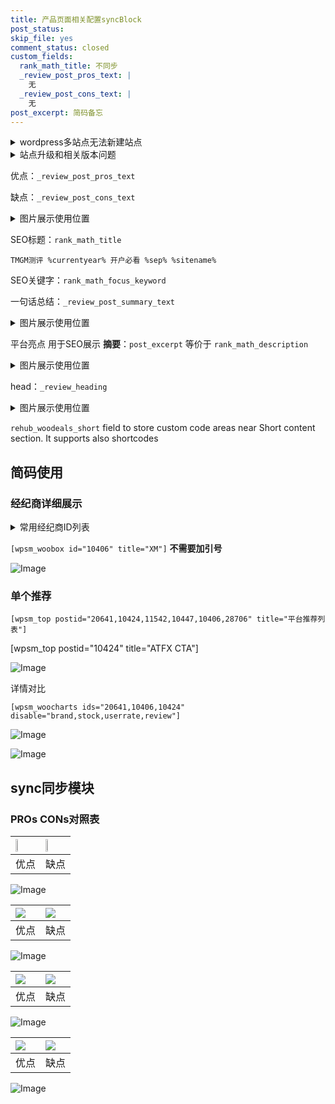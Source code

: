 ```yaml
---
title: 产品页面相关配置syncBlock
post_status: 
skip_file: yes
comment_status: closed
custom_fields:
  rank_math_title: 不同步
  _review_post_pros_text: |
    无
  _review_post_cons_text: |
    无
post_excerpt: 简码备忘
---
```

<details><summary>wordpress多站点无法新建站点</summary>

<li>和报错需要清理cookies一样的原因</li>
<li>wp-config.php里面<code>define( 'SUBDOMAIN_INSTALL', false );//子域名安装</code></li>
<li>新建子站点是用<code>define( 'SUBDOMAIN_INSTALL', true);//子域名安装</code> 完成以后，改成<code>false</code></li>
</details>

<details><summary>站点升级和相关版本问题</summary>

<p>wordpress：5.9.9
woocommerce：7.5.1
出现问题的地方：主题选项里面>><strong>Product layout >>compact style</strong></p>
<p>如何出现没有用过的字段 导致无法保存。先导出配置 然后进行修改，后面再次恢复即可。</p>
<p>出现部分字段无法显示时，需要返回默认布局后，对产品进行保存就好了。</p>
<p></p>
</details>

优点：`_review_post_pros_text`

缺点：`_review_post_cons_text`

<details><summary>图片展示使用位置</summary>

<img src="https://prod-files-secure.s3.us-west-2.amazonaws.com/39ed1227-6d7d-4570-be36-9ccd4a2c4241/f51d3d83-55d4-4bdf-9604-f37ec77ab556/Untitled.png?X-Amz-Algorithm=AWS4-HMAC-SHA256&X-Amz-Content-Sha256=UNSIGNED-PAYLOAD&X-Amz-Credential=ASIAZI2LB4664HAQ3VAC%2F20250620%2Fus-west-2%2Fs3%2Faws4_request&X-Amz-Date=20250620T105521Z&X-Amz-Expires=3600&X-Amz-Security-Token=IQoJb3JpZ2luX2VjENL%2F%2F%2F%2F%2F%2F%2F%2F%2F%2FwEaCXVzLXdlc3QtMiJIMEYCIQC52fsNqXl4WKmJ24vGMswh%2FBmKwfuHs0sjnPQmLJ5nagIhAJ49jkSatUK8o8dAzUZxeFlppUNQxE1YeadjHlg5s1UaKogECLv%2F%2F%2F%2F%2F%2F%2F%2F%2F%2FwEQABoMNjM3NDIzMTgzODA1IgzEpwWIJVC8fenu1ycq3ANaOrtERR4pkYvGlMR6xvjAWb0Hvb1s93bO3mlS5IvT8nCNxqJesrNQUhBMWeJeP%2Bs8PqjkqtukXQbz%2BCtRML0LJguec2BPLIJP%2FSV1UKLEhgEXgsqe9yVFp080bq9U5dDwE%2FvTGk3spybm7qUABGhS9GSQtgKk5d2GgbPhgn0XBrGjxM3G2FGUgtgBQjDX2%2B8hiTi5zOTNk7SMCxEFmvyrPzMN1JlwPu3ZUo2mbMUsssgjmwG5vi3sudgsDrTqAkDOVn3hPeXexj3zgDsvYRJ3emcmLwt4OLE0g50Z9wIpNizgPC5M4nD8EnZBaodhncLb6gv7xNcPC%2B9MNymIKp0l%2FOfztzYC%2FxVFwY3idju%2Fjs56IyC98LmPSV2gXW6c2r4OOogQqxGMEK2M3qu4YUJOvA%2Fj1A6DAdRs6G7NxKnvO9Wj1f%2F5kUl64Ak2Pxib97ZphKZ4qo9JgBBkUi4nJeoubJW7xVoXVtacgSlcWTPkFdN2Tsw%2B8WeNxKaMD6M8vn6xE%2BEE1WZBvUWWNKQYtnYgzt7WlFAIFfwDTgL5TulmV1LHQRJRtcYIJNQyx3mImict9VkRA1LJ98C3fscWZ4XujscfNLYy3mvUwcmtYXvJlKI1KXKzEtLJsEgySjCx0tTCBjqkASkaLHqV0NSgYYobm96%2BBs1hjFwp96NF7Ytqg5%2FUaAyqk7AO2XGEEYTkBaowy4UMIKC6gIOeAodXgZdQMkK%2BF2jWGfr20PRlP6wAL42%2BmCcuJBfMELCsh4Yfvw%2FF%2F1PN2noXrh1RErm1AUVOmByQqxiuugyqWP5Q8KGyD1gv85YSKvD2n2RipMUfc3r1HClK0sNgIM6zZFiDsjI196xcQiRQYb6q&X-Amz-Signature=502b5641d5cbb23ac448534d76fcaeaa68d01d1c03dbaaf72be14617a8ffde93&X-Amz-SignedHeaders=host&x-amz-checksum-mode=ENABLED&x-id=GetObject" alt="Image">
</details>

SEO标题：`rank_math_title`

`TMGM测评 %currentyear% 开户必看 %sep% %sitename%`

SEO关键字：`rank_math_focus_keyword`

一句话总结：`_review_post_summary_text`

<details><summary>图片展示使用位置</summary>

<img src="https://prod-files-secure.s3.us-west-2.amazonaws.com/39ed1227-6d7d-4570-be36-9ccd4a2c4241/4b96a922-296c-4f4e-8630-d1c870cbce01/Untitled.png?X-Amz-Algorithm=AWS4-HMAC-SHA256&X-Amz-Content-Sha256=UNSIGNED-PAYLOAD&X-Amz-Credential=ASIAZI2LB4664MGTTV5D%2F20250620%2Fus-west-2%2Fs3%2Faws4_request&X-Amz-Date=20250620T105521Z&X-Amz-Expires=3600&X-Amz-Security-Token=IQoJb3JpZ2luX2VjENL%2F%2F%2F%2F%2F%2F%2F%2F%2F%2FwEaCXVzLXdlc3QtMiJHMEUCIQD05YMrhSjvLB%2BXHs%2FawpBVnXlaxNzUzI9WMl9YX2YH3wIgfzzkSENyfsGczsJFGvt29G6zw3gTsAwjQJVcekoJvfcqiAQIu%2F%2F%2F%2F%2F%2F%2F%2F%2F%2F%2FARAAGgw2Mzc0MjMxODM4MDUiDP4eFfB7YJ2hQ44zWircA%2FM8c4coKsrz4vpIh4a5gQ7KgD5TLRXtMYUI4oOGkJDIx6pzCDWiz%2BWO%2B%2FKhQ19oC0czOwvBHg5Y0GPhgT8X29%2F9OcDSqQLQ8N%2Bfd0is87uz1Ax%2FPukaHabb6JFcLP4eNPEo7g6KeRVfhkyioCZm%2BWz2KOYLi9I2QM33jCo77MFn9QWUWQibugteinFmKaez5I%2B%2FhSOMYf2grCe5c2dhXqpb0i7ac8zqf9jVQv6MkJIlq5egleEV6wu7Znu%2Fh1mt0OjTmiiCVkpxJGdCoRgB%2BO0K4YGSPIcNIfyssXYIHGZxjo6I6Cv6GqfFV7ILEAx0FWhVv9dudd9sCKIFCG5tdNvoKyGlm5JjCVJGj7nrvTjPzrd6NSFUX0whSbPFQnVKj8QDdaHPDmw0ft2Ed%2Bec4X6KxpQ8agymDaSeaQdvt3XMYb03eTjN5kWsS%2BTf1GXhW%2FqgAbw%2FgURJwrvwWHIhDfNhfq4QxTx5KfhRBU24lRNbZR70RKzn6yc01aIkr3oO2UUZJ%2FiohHeWobCIj8a4tksE58AQlTjT2ueVrF36YLpYMhFhZCh4amEfhMq7z1j70eDT71%2BlwSD%2FVEzI%2BxaE%2BKQ5UTV8Xzd%2BKHzMcTiMKfK3UsobYwrD4rH6NfSkMJrj1MIGOqUBoJqixhfjdSrnLaYpVzkccsqx2w6YGSxcAx3wNSqnw%2FeauXDI8I0vgtr0r2cwHtK%2FObHOcdY9tQEewYTB85pJaYPRO8iPJc%2Bxwc%2BYkBrVYBwj4WtzQ6%2FTsRrPNaamefkp34OV2JhSFErzS4HPhQ7Sc1tsBZTUCkHBIeyZ%2Frt14TcL2ySy%2FGVrXfpTzEcLfSh7RdBoqyOfkxS3w6Eea6jfV2bI%2FMBM&X-Amz-Signature=ba5d90530e2eae0361ef032131e172a864012983bdf9214f7fa302112238021d&X-Amz-SignedHeaders=host&x-amz-checksum-mode=ENABLED&x-id=GetObject" alt="Image">
</details>

平台亮点 用于SEO展示 **摘要**：`post_excerpt`  等价于 `rank_math_description`

<details><summary>图片展示使用位置</summary>

<img src="https://prod-files-secure.s3.us-west-2.amazonaws.com/39ed1227-6d7d-4570-be36-9ccd4a2c4241/1ee11f63-b60a-4dfe-a7a7-d58ff23b5d88/Untitled.png?X-Amz-Algorithm=AWS4-HMAC-SHA256&X-Amz-Content-Sha256=UNSIGNED-PAYLOAD&X-Amz-Credential=ASIAZI2LB466RZNZORIJ%2F20250620%2Fus-west-2%2Fs3%2Faws4_request&X-Amz-Date=20250620T105523Z&X-Amz-Expires=3600&X-Amz-Security-Token=IQoJb3JpZ2luX2VjENL%2F%2F%2F%2F%2F%2F%2F%2F%2F%2FwEaCXVzLXdlc3QtMiJIMEYCIQCUTritcPeay22cc7im376ankv8rbJm5EplrdSuHRldSgIhANxxzqwn8p%2BZhcdwxTQMZ0GQ129NCJAhUl76ZQE4sqxUKogECLv%2F%2F%2F%2F%2F%2F%2F%2F%2F%2FwEQABoMNjM3NDIzMTgzODA1IgyMb%2FEn4b%2F%2FcvfC90Qq3ANQOyfb92JXwWOtOY3eTJrubufYOmZ7foQb5br90X5YT9rgBTcho9TIh%2BhE%2FkPAmdtcgZdArfQA9IHTSwaQBQQbsU9PATZXIPynnzcD%2B0Y9Jkw8ucQlvahu1A%2BJ%2Fx2m%2FqLbZR8obMasoVI8kEu2%2FWOQGy1xp0S01pfpdQb6AJGhxt1js6LcKePHl1dK6OaFvc2YQ1r2cjLZ9yT4tgPWksOIdgqCzNU%2FNrRP7Mazh5XN4I0KpuV3GuZ8h83Inq7iJVoDMxrpCUxSjFA9F4kApnAWh6yPTk1u9NypqpuDOftbnWJkPvxFGM2OxSk6z%2F1IICnR3m3ex7P77o6fYUJU3WxFwyRGlYhDXwctREXffrODqPMm1PCW1FTuAwCkZ%2FqEx2GRXyjeqlI%2B9WqEBoIZDjrmzEJEarn5KIbStW3s3sJnIbSyKY01x4xU6tCXUyuVCcxT4WcxUJDjA%2BQ%2FIPB%2Fyzjadxpq%2F0SkZOoRRqAMOZ2pwVcdj9M02qnlQ2SIumrl7ZyrSRjAaDZjArZzn0ZzaLhXnNbru7xn1npZZ2FVW4v%2BgVFEsekQqEPcJQ1rjKjnG24HXIVLxz1mD9pNDbyooVflmA%2FD36mUu9QrqUov18laRFdeBSTMCvHYa4RIJDCo4NTCBjqkAVsoKucK9mtKtjS7iKe1FVQthHZN7ic3xMVrnBZQNpckisDyaGP51UUHQ1bm4Blla7pYHx%2Ft4iNUCm8QBLcYh7gnJZsEP69f9b76h7EFhhfrV5N9F1Az2bbE%2FnhcBDt2VFpns8tyyGlb6aLD98DmuWjPgqTEUc3oZMG37aOW7wIGnpQ2J89uAA5QEg8YefqxkwGHkpbHtynKZ05oOe3LBO9CDitp&X-Amz-Signature=e9ac19f1fdf5c15223ea569c64ffa980a5fbbe291ba24c6dbaa4a3bfaf76ba08&X-Amz-SignedHeaders=host&x-amz-checksum-mode=ENABLED&x-id=GetObject" alt="Image">
<img src="https://prod-files-secure.s3.us-west-2.amazonaws.com/39ed1227-6d7d-4570-be36-9ccd4a2c4241/ad4118b5-78d8-4fbe-801e-3b29b5d99c01/Untitled.png?X-Amz-Algorithm=AWS4-HMAC-SHA256&X-Amz-Content-Sha256=UNSIGNED-PAYLOAD&X-Amz-Credential=ASIAZI2LB466RZNZORIJ%2F20250620%2Fus-west-2%2Fs3%2Faws4_request&X-Amz-Date=20250620T105523Z&X-Amz-Expires=3600&X-Amz-Security-Token=IQoJb3JpZ2luX2VjENL%2F%2F%2F%2F%2F%2F%2F%2F%2F%2FwEaCXVzLXdlc3QtMiJIMEYCIQCUTritcPeay22cc7im376ankv8rbJm5EplrdSuHRldSgIhANxxzqwn8p%2BZhcdwxTQMZ0GQ129NCJAhUl76ZQE4sqxUKogECLv%2F%2F%2F%2F%2F%2F%2F%2F%2F%2FwEQABoMNjM3NDIzMTgzODA1IgyMb%2FEn4b%2F%2FcvfC90Qq3ANQOyfb92JXwWOtOY3eTJrubufYOmZ7foQb5br90X5YT9rgBTcho9TIh%2BhE%2FkPAmdtcgZdArfQA9IHTSwaQBQQbsU9PATZXIPynnzcD%2B0Y9Jkw8ucQlvahu1A%2BJ%2Fx2m%2FqLbZR8obMasoVI8kEu2%2FWOQGy1xp0S01pfpdQb6AJGhxt1js6LcKePHl1dK6OaFvc2YQ1r2cjLZ9yT4tgPWksOIdgqCzNU%2FNrRP7Mazh5XN4I0KpuV3GuZ8h83Inq7iJVoDMxrpCUxSjFA9F4kApnAWh6yPTk1u9NypqpuDOftbnWJkPvxFGM2OxSk6z%2F1IICnR3m3ex7P77o6fYUJU3WxFwyRGlYhDXwctREXffrODqPMm1PCW1FTuAwCkZ%2FqEx2GRXyjeqlI%2B9WqEBoIZDjrmzEJEarn5KIbStW3s3sJnIbSyKY01x4xU6tCXUyuVCcxT4WcxUJDjA%2BQ%2FIPB%2Fyzjadxpq%2F0SkZOoRRqAMOZ2pwVcdj9M02qnlQ2SIumrl7ZyrSRjAaDZjArZzn0ZzaLhXnNbru7xn1npZZ2FVW4v%2BgVFEsekQqEPcJQ1rjKjnG24HXIVLxz1mD9pNDbyooVflmA%2FD36mUu9QrqUov18laRFdeBSTMCvHYa4RIJDCo4NTCBjqkAVsoKucK9mtKtjS7iKe1FVQthHZN7ic3xMVrnBZQNpckisDyaGP51UUHQ1bm4Blla7pYHx%2Ft4iNUCm8QBLcYh7gnJZsEP69f9b76h7EFhhfrV5N9F1Az2bbE%2FnhcBDt2VFpns8tyyGlb6aLD98DmuWjPgqTEUc3oZMG37aOW7wIGnpQ2J89uAA5QEg8YefqxkwGHkpbHtynKZ05oOe3LBO9CDitp&X-Amz-Signature=6ac2d2ce0fcc6fedaa64bdab235369f4d59d739815cc3f313fc476cb8b1fac49&X-Amz-SignedHeaders=host&x-amz-checksum-mode=ENABLED&x-id=GetObject" alt="Image">
<img src="https://prod-files-secure.s3.us-west-2.amazonaws.com/39ed1227-6d7d-4570-be36-9ccd4a2c4241/a38cf7c9-a79c-4b64-9e94-13589fe0758b/Untitled.png?X-Amz-Algorithm=AWS4-HMAC-SHA256&X-Amz-Content-Sha256=UNSIGNED-PAYLOAD&X-Amz-Credential=ASIAZI2LB466RZNZORIJ%2F20250620%2Fus-west-2%2Fs3%2Faws4_request&X-Amz-Date=20250620T105523Z&X-Amz-Expires=3600&X-Amz-Security-Token=IQoJb3JpZ2luX2VjENL%2F%2F%2F%2F%2F%2F%2F%2F%2F%2FwEaCXVzLXdlc3QtMiJIMEYCIQCUTritcPeay22cc7im376ankv8rbJm5EplrdSuHRldSgIhANxxzqwn8p%2BZhcdwxTQMZ0GQ129NCJAhUl76ZQE4sqxUKogECLv%2F%2F%2F%2F%2F%2F%2F%2F%2F%2FwEQABoMNjM3NDIzMTgzODA1IgyMb%2FEn4b%2F%2FcvfC90Qq3ANQOyfb92JXwWOtOY3eTJrubufYOmZ7foQb5br90X5YT9rgBTcho9TIh%2BhE%2FkPAmdtcgZdArfQA9IHTSwaQBQQbsU9PATZXIPynnzcD%2B0Y9Jkw8ucQlvahu1A%2BJ%2Fx2m%2FqLbZR8obMasoVI8kEu2%2FWOQGy1xp0S01pfpdQb6AJGhxt1js6LcKePHl1dK6OaFvc2YQ1r2cjLZ9yT4tgPWksOIdgqCzNU%2FNrRP7Mazh5XN4I0KpuV3GuZ8h83Inq7iJVoDMxrpCUxSjFA9F4kApnAWh6yPTk1u9NypqpuDOftbnWJkPvxFGM2OxSk6z%2F1IICnR3m3ex7P77o6fYUJU3WxFwyRGlYhDXwctREXffrODqPMm1PCW1FTuAwCkZ%2FqEx2GRXyjeqlI%2B9WqEBoIZDjrmzEJEarn5KIbStW3s3sJnIbSyKY01x4xU6tCXUyuVCcxT4WcxUJDjA%2BQ%2FIPB%2Fyzjadxpq%2F0SkZOoRRqAMOZ2pwVcdj9M02qnlQ2SIumrl7ZyrSRjAaDZjArZzn0ZzaLhXnNbru7xn1npZZ2FVW4v%2BgVFEsekQqEPcJQ1rjKjnG24HXIVLxz1mD9pNDbyooVflmA%2FD36mUu9QrqUov18laRFdeBSTMCvHYa4RIJDCo4NTCBjqkAVsoKucK9mtKtjS7iKe1FVQthHZN7ic3xMVrnBZQNpckisDyaGP51UUHQ1bm4Blla7pYHx%2Ft4iNUCm8QBLcYh7gnJZsEP69f9b76h7EFhhfrV5N9F1Az2bbE%2FnhcBDt2VFpns8tyyGlb6aLD98DmuWjPgqTEUc3oZMG37aOW7wIGnpQ2J89uAA5QEg8YefqxkwGHkpbHtynKZ05oOe3LBO9CDitp&X-Amz-Signature=d79d5384a8768be7653cfa32c5b2dae2b56d332853003e09f650505d3c8a2817&X-Amz-SignedHeaders=host&x-amz-checksum-mode=ENABLED&x-id=GetObject" alt="Image">
<img src="https://prod-files-secure.s3.us-west-2.amazonaws.com/39ed1227-6d7d-4570-be36-9ccd4a2c4241/7da6fc1e-d2ac-42ae-8c75-cb5749aa18f6/Untitled.png?X-Amz-Algorithm=AWS4-HMAC-SHA256&X-Amz-Content-Sha256=UNSIGNED-PAYLOAD&X-Amz-Credential=ASIAZI2LB466RZNZORIJ%2F20250620%2Fus-west-2%2Fs3%2Faws4_request&X-Amz-Date=20250620T105523Z&X-Amz-Expires=3600&X-Amz-Security-Token=IQoJb3JpZ2luX2VjENL%2F%2F%2F%2F%2F%2F%2F%2F%2F%2FwEaCXVzLXdlc3QtMiJIMEYCIQCUTritcPeay22cc7im376ankv8rbJm5EplrdSuHRldSgIhANxxzqwn8p%2BZhcdwxTQMZ0GQ129NCJAhUl76ZQE4sqxUKogECLv%2F%2F%2F%2F%2F%2F%2F%2F%2F%2FwEQABoMNjM3NDIzMTgzODA1IgyMb%2FEn4b%2F%2FcvfC90Qq3ANQOyfb92JXwWOtOY3eTJrubufYOmZ7foQb5br90X5YT9rgBTcho9TIh%2BhE%2FkPAmdtcgZdArfQA9IHTSwaQBQQbsU9PATZXIPynnzcD%2B0Y9Jkw8ucQlvahu1A%2BJ%2Fx2m%2FqLbZR8obMasoVI8kEu2%2FWOQGy1xp0S01pfpdQb6AJGhxt1js6LcKePHl1dK6OaFvc2YQ1r2cjLZ9yT4tgPWksOIdgqCzNU%2FNrRP7Mazh5XN4I0KpuV3GuZ8h83Inq7iJVoDMxrpCUxSjFA9F4kApnAWh6yPTk1u9NypqpuDOftbnWJkPvxFGM2OxSk6z%2F1IICnR3m3ex7P77o6fYUJU3WxFwyRGlYhDXwctREXffrODqPMm1PCW1FTuAwCkZ%2FqEx2GRXyjeqlI%2B9WqEBoIZDjrmzEJEarn5KIbStW3s3sJnIbSyKY01x4xU6tCXUyuVCcxT4WcxUJDjA%2BQ%2FIPB%2Fyzjadxpq%2F0SkZOoRRqAMOZ2pwVcdj9M02qnlQ2SIumrl7ZyrSRjAaDZjArZzn0ZzaLhXnNbru7xn1npZZ2FVW4v%2BgVFEsekQqEPcJQ1rjKjnG24HXIVLxz1mD9pNDbyooVflmA%2FD36mUu9QrqUov18laRFdeBSTMCvHYa4RIJDCo4NTCBjqkAVsoKucK9mtKtjS7iKe1FVQthHZN7ic3xMVrnBZQNpckisDyaGP51UUHQ1bm4Blla7pYHx%2Ft4iNUCm8QBLcYh7gnJZsEP69f9b76h7EFhhfrV5N9F1Az2bbE%2FnhcBDt2VFpns8tyyGlb6aLD98DmuWjPgqTEUc3oZMG37aOW7wIGnpQ2J89uAA5QEg8YefqxkwGHkpbHtynKZ05oOe3LBO9CDitp&X-Amz-Signature=d7b9d993011ca2dd512021fe4ec191f7470d19ced1b936621fbffbb6cf614605&X-Amz-SignedHeaders=host&x-amz-checksum-mode=ENABLED&x-id=GetObject" alt="Image">
<img src="https://prod-files-secure.s3.us-west-2.amazonaws.com/39ed1227-6d7d-4570-be36-9ccd4a2c4241/7e97f40a-eaee-47f5-b2f9-475f96808fa7/Untitled.png?X-Amz-Algorithm=AWS4-HMAC-SHA256&X-Amz-Content-Sha256=UNSIGNED-PAYLOAD&X-Amz-Credential=ASIAZI2LB466RZNZORIJ%2F20250620%2Fus-west-2%2Fs3%2Faws4_request&X-Amz-Date=20250620T105523Z&X-Amz-Expires=3600&X-Amz-Security-Token=IQoJb3JpZ2luX2VjENL%2F%2F%2F%2F%2F%2F%2F%2F%2F%2FwEaCXVzLXdlc3QtMiJIMEYCIQCUTritcPeay22cc7im376ankv8rbJm5EplrdSuHRldSgIhANxxzqwn8p%2BZhcdwxTQMZ0GQ129NCJAhUl76ZQE4sqxUKogECLv%2F%2F%2F%2F%2F%2F%2F%2F%2F%2FwEQABoMNjM3NDIzMTgzODA1IgyMb%2FEn4b%2F%2FcvfC90Qq3ANQOyfb92JXwWOtOY3eTJrubufYOmZ7foQb5br90X5YT9rgBTcho9TIh%2BhE%2FkPAmdtcgZdArfQA9IHTSwaQBQQbsU9PATZXIPynnzcD%2B0Y9Jkw8ucQlvahu1A%2BJ%2Fx2m%2FqLbZR8obMasoVI8kEu2%2FWOQGy1xp0S01pfpdQb6AJGhxt1js6LcKePHl1dK6OaFvc2YQ1r2cjLZ9yT4tgPWksOIdgqCzNU%2FNrRP7Mazh5XN4I0KpuV3GuZ8h83Inq7iJVoDMxrpCUxSjFA9F4kApnAWh6yPTk1u9NypqpuDOftbnWJkPvxFGM2OxSk6z%2F1IICnR3m3ex7P77o6fYUJU3WxFwyRGlYhDXwctREXffrODqPMm1PCW1FTuAwCkZ%2FqEx2GRXyjeqlI%2B9WqEBoIZDjrmzEJEarn5KIbStW3s3sJnIbSyKY01x4xU6tCXUyuVCcxT4WcxUJDjA%2BQ%2FIPB%2Fyzjadxpq%2F0SkZOoRRqAMOZ2pwVcdj9M02qnlQ2SIumrl7ZyrSRjAaDZjArZzn0ZzaLhXnNbru7xn1npZZ2FVW4v%2BgVFEsekQqEPcJQ1rjKjnG24HXIVLxz1mD9pNDbyooVflmA%2FD36mUu9QrqUov18laRFdeBSTMCvHYa4RIJDCo4NTCBjqkAVsoKucK9mtKtjS7iKe1FVQthHZN7ic3xMVrnBZQNpckisDyaGP51UUHQ1bm4Blla7pYHx%2Ft4iNUCm8QBLcYh7gnJZsEP69f9b76h7EFhhfrV5N9F1Az2bbE%2FnhcBDt2VFpns8tyyGlb6aLD98DmuWjPgqTEUc3oZMG37aOW7wIGnpQ2J89uAA5QEg8YefqxkwGHkpbHtynKZ05oOe3LBO9CDitp&X-Amz-Signature=0fc08d4ff275a0db16ed92ec5ae62f24990d15f28466584a09627e32ed86cc0f&X-Amz-SignedHeaders=host&x-amz-checksum-mode=ENABLED&x-id=GetObject" alt="Image">
</details>

head：`_review_heading`

<details><summary>图片展示使用位置</summary>

<img src="https://prod-files-secure.s3.us-west-2.amazonaws.com/39ed1227-6d7d-4570-be36-9ccd4a2c4241/3a4650ad-9887-415c-889a-edd51fa54f27/Untitled.png?X-Amz-Algorithm=AWS4-HMAC-SHA256&X-Amz-Content-Sha256=UNSIGNED-PAYLOAD&X-Amz-Credential=ASIAZI2LB466TZFBGOCQ%2F20250620%2Fus-west-2%2Fs3%2Faws4_request&X-Amz-Date=20250620T105523Z&X-Amz-Expires=3600&X-Amz-Security-Token=IQoJb3JpZ2luX2VjENL%2F%2F%2F%2F%2F%2F%2F%2F%2F%2FwEaCXVzLXdlc3QtMiJHMEUCIHgN7V%2FpX7ggNAsdJt%2FxDjbRDCH6HjIxEa6YLWMQNhUmAiEAr4ZS6GjkplG1JU1aA53XdF0z7X%2FegIaHfT7bcEtaTaMqiAQIu%2F%2F%2F%2F%2F%2F%2F%2F%2F%2F%2FARAAGgw2Mzc0MjMxODM4MDUiDJQYgXPksvnltrDaeircAzcbfjR4SMLIKwuxgahN13t5lIzBrySkef8RSLMgds%2BZXRE2iAR0Pjq%2FF1RYK0fhnkRR5i%2B552c62pZk%2FJcCcrdhjZBkeXiAh704P3LNXCtR2SwKyCVexgoVKpv6rym%2FCRUuQy0tnsJ40yH5bxfrjSB%2Bs4rJXkIiIEqW5ixJoNEamh1mT3%2F2wBxkqEHym3Vai3mjmbIpekIlNr%2FN5jWlMYTmjfm0kFZvpUhibMX9rGsDyulwhzs2BQopvq9SiQH3b3yOWHle0yGLPh92gsa%2BZKK7CIaGf%2Fe7HsUcrno%2F9dnbs9XUV4mZapi3DueROgCul6V%2BlBWDpiHHFN7gYd7SoxtzfqhWr3cLIs3JzTW82%2FMlBbQ%2BdwGKs8%2BYt1ftY%2BqF9XPRWvrM5A4VZlBANpLIH%2BOdawG7wZbQ7%2FzcNA3z8x2SjgrBctU%2F57ZKZVV7IPGsU3sLS3eB9NZa74ILqWQsYovyWCuFapH%2F%2BYGpRHy0qPskTFeMriZ965ioTM21Qo5Tz%2B9mEJsJQ2dAdTrEjsho6pjEnf7bzHheWO2Ir8V5y%2B0%2FPo75EPIhCiX2QRApzVIw%2BsWEzTpLhrnqzIbymcRRTqiuK9EQ6TbHDlP46N7l%2BFBVpFzBDXY0gMMW8PDMMLLS1MIGOqUBL0F5yy9CCaV5Kd6Z8ucaRGa7fqMNkMNaRg9ffXYszH6%2F4NslBINaavqS6lParOoZyWZdq%2BGF2X3z9%2B3EdZfBVemOnWvhwOtqnz0kKsNCUIYVXIPXo%2BHeUl5h6CQ5nEOYNB9l3MO7lUlfL6RQGLwT%2BB9FNqWkVGKofh7XAODhz96SRu7rlzzBDBcNEinKj%2FiJooZdqxtzPBFvj1wzSCk2qWMaOrxM&X-Amz-Signature=e03cb05216754c0651701f5aa73a26537b314f9da0fbfce5c54527258ac57d1a&X-Amz-SignedHeaders=host&x-amz-checksum-mode=ENABLED&x-id=GetObject" alt="Image">
</details>

`rehub_woodeals_short`	field to store custom code areas near Short content section. It supports also shortcodes



## 简码使用

### 经纪商详细展示

<details><summary>常用经纪商ID列表</summary>

<pre><code class="php">嘉盛 ===> 20641  [wpsm_woobox id="20641" title="嘉盛"]
易信easymarkets ===> 11542  [wpsm_woobox id="11542" title="易信easymarkets"]
ATFX外汇 ===> 10424  [wpsm_woobox id="10424" title="ATFX"]
XM ===> 10406  [wpsm_woobox id="10406" title="XM"]
TMGM ===> 29622  [wpsm_woobox id="29622" title="TMGM"]
HYCM ===> 10447  [wpsm_woobox id="10447" title="HYCM"]
fpmarkets澳福外汇 ===> 20639  [wpsm_woobox id="20639" title="fpmarkets澳福外汇"]</code></pre>
</details>

`[wpsm_woobox id="10406" title="XM"]` **不需要加引号**

![Image](https://prod-files-secure.s3.us-west-2.amazonaws.com/39ed1227-6d7d-4570-be36-9ccd4a2c4241/4f898f9d-0fa7-4e43-acd3-ac6bc7be575a/Untitled.png?X-Amz-Algorithm=AWS4-HMAC-SHA256&X-Amz-Content-Sha256=UNSIGNED-PAYLOAD&X-Amz-Credential=ASIAZI2LB4665COJXPOB%2F20250620%2Fus-west-2%2Fs3%2Faws4_request&X-Amz-Date=20250620T105518Z&X-Amz-Expires=3600&X-Amz-Security-Token=IQoJb3JpZ2luX2VjENL%2F%2F%2F%2F%2F%2F%2F%2F%2F%2FwEaCXVzLXdlc3QtMiJHMEUCIAcLpFB%2FkeBmmE4Br9I2khzjyMJS61wd%2Be4bbeJzW9tKAiEAtZ2lZfDNvr7nh0E0hc1Ta6zSU09ZmnDLOdJhRqkd0aEqiAQIu%2F%2F%2F%2F%2F%2F%2F%2F%2F%2F%2FARAAGgw2Mzc0MjMxODM4MDUiDBTPRb6zhpKLf2bbeyrcA1YlPIEIXC7%2Ba%2F2GugrRKdXFbVW6YhzU5eYWhcIle7%2FpV77DMv8W9wuCUj0XfOM8hnp7vHYHJ87VFR60gPQHcQ83ZpMbgXNUsPT8oCWrncAyx02PkIac8yDubvLzL3NCnc2Uc3rkggnKRqfpisO0ebSiTplO2gy68NYBixjJwW6IYvlLekjJLg9orPRLbH3cfz3a9JQ4zqfSSksMF5ahRNC2kOfX6yWIMlttIanxNHA9gMfnJrbZHI0wzQxzt%2FurC9GHjwzWQNmRdGLsMvktIjWjnUX4V3gAb5lFyIXMECByqPWW39vUMRdJkhN4LnT9DPkwqPNsKzkjLChO9QBh7JQxA1eg1PnIl4jUyJa5Bl7sx%2FH5Lc1bYzArervLd1T1V4XK9wkZEcUf%2FjNiBYpxz0jorOQ2L9rOiv8lJOcNxdCwsQufNAEL2bM3oSkEvpla7JUUjGbafVop15HNpWMHoGrVEBAeKNuLqLJoriQ5QF5sICp4s8%2BhNDTGkXfkLXi5D9XS6G30v5v8JK%2BGmqXrcI7j2UGzODE0v7nOFxaMjwKF10A%2Fxzru6tuZvxVibm7UPClykDYb9F39gzH9I6YWoMTRMBfuTbQTI5yG1Rn1VZDYaBo%2FBBnImtwEXvZpMLLS1MIGOqUBMonmwEgm6ysHkuek8SaLu39xKXmgR237%2BTK0H%2BVH6IwOZrugMrlvBWNGU5XkO7d2M5EMFflJrj0iCVxF09EiNCLMVTe6PMHVoeSQyvs%2BBKCq%2F%2FB7ZGVSHlU7N0JGnM9zvFE4LkTdT2qkfmWyz1LzRXZK55hZtF7RcDrLar4NhkWGp0wYm3oJUGtjD0dv4TOJdnPpQ8AQwj%2F%2FEAEe0bnJ9oKjIOq0&X-Amz-Signature=7ec67258e6392b70052f46ecb1add2c4c831b7b25fd2ec71c0a8b2a6ef95d2aa&X-Amz-SignedHeaders=host&x-amz-checksum-mode=ENABLED&x-id=GetObject)

### 单个推荐
`[wpsm_top postid="20641,10424,11542,10447,10406,28706" title="平台推荐列表"]`

[wpsm_top postid="10424" title="ATFX CTA"]

![Image](https://prod-files-secure.s3.us-west-2.amazonaws.com/39ed1227-6d7d-4570-be36-9ccd4a2c4241/5ac620dc-51a8-48b6-b55d-91f47299193c/Untitled.png?X-Amz-Algorithm=AWS4-HMAC-SHA256&X-Amz-Content-Sha256=UNSIGNED-PAYLOAD&X-Amz-Credential=ASIAZI2LB4665COJXPOB%2F20250620%2Fus-west-2%2Fs3%2Faws4_request&X-Amz-Date=20250620T105518Z&X-Amz-Expires=3600&X-Amz-Security-Token=IQoJb3JpZ2luX2VjENL%2F%2F%2F%2F%2F%2F%2F%2F%2F%2FwEaCXVzLXdlc3QtMiJHMEUCIAcLpFB%2FkeBmmE4Br9I2khzjyMJS61wd%2Be4bbeJzW9tKAiEAtZ2lZfDNvr7nh0E0hc1Ta6zSU09ZmnDLOdJhRqkd0aEqiAQIu%2F%2F%2F%2F%2F%2F%2F%2F%2F%2F%2FARAAGgw2Mzc0MjMxODM4MDUiDBTPRb6zhpKLf2bbeyrcA1YlPIEIXC7%2Ba%2F2GugrRKdXFbVW6YhzU5eYWhcIle7%2FpV77DMv8W9wuCUj0XfOM8hnp7vHYHJ87VFR60gPQHcQ83ZpMbgXNUsPT8oCWrncAyx02PkIac8yDubvLzL3NCnc2Uc3rkggnKRqfpisO0ebSiTplO2gy68NYBixjJwW6IYvlLekjJLg9orPRLbH3cfz3a9JQ4zqfSSksMF5ahRNC2kOfX6yWIMlttIanxNHA9gMfnJrbZHI0wzQxzt%2FurC9GHjwzWQNmRdGLsMvktIjWjnUX4V3gAb5lFyIXMECByqPWW39vUMRdJkhN4LnT9DPkwqPNsKzkjLChO9QBh7JQxA1eg1PnIl4jUyJa5Bl7sx%2FH5Lc1bYzArervLd1T1V4XK9wkZEcUf%2FjNiBYpxz0jorOQ2L9rOiv8lJOcNxdCwsQufNAEL2bM3oSkEvpla7JUUjGbafVop15HNpWMHoGrVEBAeKNuLqLJoriQ5QF5sICp4s8%2BhNDTGkXfkLXi5D9XS6G30v5v8JK%2BGmqXrcI7j2UGzODE0v7nOFxaMjwKF10A%2Fxzru6tuZvxVibm7UPClykDYb9F39gzH9I6YWoMTRMBfuTbQTI5yG1Rn1VZDYaBo%2FBBnImtwEXvZpMLLS1MIGOqUBMonmwEgm6ysHkuek8SaLu39xKXmgR237%2BTK0H%2BVH6IwOZrugMrlvBWNGU5XkO7d2M5EMFflJrj0iCVxF09EiNCLMVTe6PMHVoeSQyvs%2BBKCq%2F%2FB7ZGVSHlU7N0JGnM9zvFE4LkTdT2qkfmWyz1LzRXZK55hZtF7RcDrLar4NhkWGp0wYm3oJUGtjD0dv4TOJdnPpQ8AQwj%2F%2FEAEe0bnJ9oKjIOq0&X-Amz-Signature=a2d191f636759dcc71b800183dac83ec84720085bd4f1bbb4e24505c32c29e8f&X-Amz-SignedHeaders=host&x-amz-checksum-mode=ENABLED&x-id=GetObject)

详情对比

`[wpsm_woocharts ids="20641,10406,10424" disable="brand,stock,userrate,review"]`

![Image](https://prod-files-secure.s3.us-west-2.amazonaws.com/39ed1227-6d7d-4570-be36-9ccd4a2c4241/bf3ba45f-b9f3-4295-8aef-b4a495fd25f4/Untitled.png?X-Amz-Algorithm=AWS4-HMAC-SHA256&X-Amz-Content-Sha256=UNSIGNED-PAYLOAD&X-Amz-Credential=ASIAZI2LB4665COJXPOB%2F20250620%2Fus-west-2%2Fs3%2Faws4_request&X-Amz-Date=20250620T105518Z&X-Amz-Expires=3600&X-Amz-Security-Token=IQoJb3JpZ2luX2VjENL%2F%2F%2F%2F%2F%2F%2F%2F%2F%2FwEaCXVzLXdlc3QtMiJHMEUCIAcLpFB%2FkeBmmE4Br9I2khzjyMJS61wd%2Be4bbeJzW9tKAiEAtZ2lZfDNvr7nh0E0hc1Ta6zSU09ZmnDLOdJhRqkd0aEqiAQIu%2F%2F%2F%2F%2F%2F%2F%2F%2F%2F%2FARAAGgw2Mzc0MjMxODM4MDUiDBTPRb6zhpKLf2bbeyrcA1YlPIEIXC7%2Ba%2F2GugrRKdXFbVW6YhzU5eYWhcIle7%2FpV77DMv8W9wuCUj0XfOM8hnp7vHYHJ87VFR60gPQHcQ83ZpMbgXNUsPT8oCWrncAyx02PkIac8yDubvLzL3NCnc2Uc3rkggnKRqfpisO0ebSiTplO2gy68NYBixjJwW6IYvlLekjJLg9orPRLbH3cfz3a9JQ4zqfSSksMF5ahRNC2kOfX6yWIMlttIanxNHA9gMfnJrbZHI0wzQxzt%2FurC9GHjwzWQNmRdGLsMvktIjWjnUX4V3gAb5lFyIXMECByqPWW39vUMRdJkhN4LnT9DPkwqPNsKzkjLChO9QBh7JQxA1eg1PnIl4jUyJa5Bl7sx%2FH5Lc1bYzArervLd1T1V4XK9wkZEcUf%2FjNiBYpxz0jorOQ2L9rOiv8lJOcNxdCwsQufNAEL2bM3oSkEvpla7JUUjGbafVop15HNpWMHoGrVEBAeKNuLqLJoriQ5QF5sICp4s8%2BhNDTGkXfkLXi5D9XS6G30v5v8JK%2BGmqXrcI7j2UGzODE0v7nOFxaMjwKF10A%2Fxzru6tuZvxVibm7UPClykDYb9F39gzH9I6YWoMTRMBfuTbQTI5yG1Rn1VZDYaBo%2FBBnImtwEXvZpMLLS1MIGOqUBMonmwEgm6ysHkuek8SaLu39xKXmgR237%2BTK0H%2BVH6IwOZrugMrlvBWNGU5XkO7d2M5EMFflJrj0iCVxF09EiNCLMVTe6PMHVoeSQyvs%2BBKCq%2F%2FB7ZGVSHlU7N0JGnM9zvFE4LkTdT2qkfmWyz1LzRXZK55hZtF7RcDrLar4NhkWGp0wYm3oJUGtjD0dv4TOJdnPpQ8AQwj%2F%2FEAEe0bnJ9oKjIOq0&X-Amz-Signature=0efa8b1228e3d9d1c52b871e69322afede85a44b61e6550ac5a02a54e114ba66&X-Amz-SignedHeaders=host&x-amz-checksum-mode=ENABLED&x-id=GetObject)

![Image](https://prod-files-secure.s3.us-west-2.amazonaws.com/39ed1227-6d7d-4570-be36-9ccd4a2c4241/30bc56ef-f383-4b48-9768-2ebc9e436ec0/Untitled.png?X-Amz-Algorithm=AWS4-HMAC-SHA256&X-Amz-Content-Sha256=UNSIGNED-PAYLOAD&X-Amz-Credential=ASIAZI2LB4665COJXPOB%2F20250620%2Fus-west-2%2Fs3%2Faws4_request&X-Amz-Date=20250620T105518Z&X-Amz-Expires=3600&X-Amz-Security-Token=IQoJb3JpZ2luX2VjENL%2F%2F%2F%2F%2F%2F%2F%2F%2F%2FwEaCXVzLXdlc3QtMiJHMEUCIAcLpFB%2FkeBmmE4Br9I2khzjyMJS61wd%2Be4bbeJzW9tKAiEAtZ2lZfDNvr7nh0E0hc1Ta6zSU09ZmnDLOdJhRqkd0aEqiAQIu%2F%2F%2F%2F%2F%2F%2F%2F%2F%2F%2FARAAGgw2Mzc0MjMxODM4MDUiDBTPRb6zhpKLf2bbeyrcA1YlPIEIXC7%2Ba%2F2GugrRKdXFbVW6YhzU5eYWhcIle7%2FpV77DMv8W9wuCUj0XfOM8hnp7vHYHJ87VFR60gPQHcQ83ZpMbgXNUsPT8oCWrncAyx02PkIac8yDubvLzL3NCnc2Uc3rkggnKRqfpisO0ebSiTplO2gy68NYBixjJwW6IYvlLekjJLg9orPRLbH3cfz3a9JQ4zqfSSksMF5ahRNC2kOfX6yWIMlttIanxNHA9gMfnJrbZHI0wzQxzt%2FurC9GHjwzWQNmRdGLsMvktIjWjnUX4V3gAb5lFyIXMECByqPWW39vUMRdJkhN4LnT9DPkwqPNsKzkjLChO9QBh7JQxA1eg1PnIl4jUyJa5Bl7sx%2FH5Lc1bYzArervLd1T1V4XK9wkZEcUf%2FjNiBYpxz0jorOQ2L9rOiv8lJOcNxdCwsQufNAEL2bM3oSkEvpla7JUUjGbafVop15HNpWMHoGrVEBAeKNuLqLJoriQ5QF5sICp4s8%2BhNDTGkXfkLXi5D9XS6G30v5v8JK%2BGmqXrcI7j2UGzODE0v7nOFxaMjwKF10A%2Fxzru6tuZvxVibm7UPClykDYb9F39gzH9I6YWoMTRMBfuTbQTI5yG1Rn1VZDYaBo%2FBBnImtwEXvZpMLLS1MIGOqUBMonmwEgm6ysHkuek8SaLu39xKXmgR237%2BTK0H%2BVH6IwOZrugMrlvBWNGU5XkO7d2M5EMFflJrj0iCVxF09EiNCLMVTe6PMHVoeSQyvs%2BBKCq%2F%2FB7ZGVSHlU7N0JGnM9zvFE4LkTdT2qkfmWyz1LzRXZK55hZtF7RcDrLar4NhkWGp0wYm3oJUGtjD0dv4TOJdnPpQ8AQwj%2F%2FEAEe0bnJ9oKjIOq0&X-Amz-Signature=2a645ec4ea51d7e2be0d6d0e0c2c025404595678400ac29e188286d5f379a6a9&X-Amz-SignedHeaders=host&x-amz-checksum-mode=ENABLED&x-id=GetObject)

## sync同步模块

### PROs CONs对照表

| <img src="https://cdn.ifttt.fun/gh/jarlin8/OSS@main/icons/customize/pros.svg" height="auto" width="37.3%"> | <img src="https://cdn.ifttt.fun/gh/jarlin8/OSS@main/icons/customize/cons.svg" height="auto" width="28.8%"> |
| :--- | :--- |
| 优点 | 缺点 |

![Image](https://prod-files-secure.s3.us-west-2.amazonaws.com/39ed1227-6d7d-4570-be36-9ccd4a2c4241/8742b755-dfb5-4004-9a5f-d6e561664bd8/Untitled.png?X-Amz-Algorithm=AWS4-HMAC-SHA256&X-Amz-Content-Sha256=UNSIGNED-PAYLOAD&X-Amz-Credential=ASIAZI2LB4665COJXPOB%2F20250620%2Fus-west-2%2Fs3%2Faws4_request&X-Amz-Date=20250620T105518Z&X-Amz-Expires=3600&X-Amz-Security-Token=IQoJb3JpZ2luX2VjENL%2F%2F%2F%2F%2F%2F%2F%2F%2F%2FwEaCXVzLXdlc3QtMiJHMEUCIAcLpFB%2FkeBmmE4Br9I2khzjyMJS61wd%2Be4bbeJzW9tKAiEAtZ2lZfDNvr7nh0E0hc1Ta6zSU09ZmnDLOdJhRqkd0aEqiAQIu%2F%2F%2F%2F%2F%2F%2F%2F%2F%2F%2FARAAGgw2Mzc0MjMxODM4MDUiDBTPRb6zhpKLf2bbeyrcA1YlPIEIXC7%2Ba%2F2GugrRKdXFbVW6YhzU5eYWhcIle7%2FpV77DMv8W9wuCUj0XfOM8hnp7vHYHJ87VFR60gPQHcQ83ZpMbgXNUsPT8oCWrncAyx02PkIac8yDubvLzL3NCnc2Uc3rkggnKRqfpisO0ebSiTplO2gy68NYBixjJwW6IYvlLekjJLg9orPRLbH3cfz3a9JQ4zqfSSksMF5ahRNC2kOfX6yWIMlttIanxNHA9gMfnJrbZHI0wzQxzt%2FurC9GHjwzWQNmRdGLsMvktIjWjnUX4V3gAb5lFyIXMECByqPWW39vUMRdJkhN4LnT9DPkwqPNsKzkjLChO9QBh7JQxA1eg1PnIl4jUyJa5Bl7sx%2FH5Lc1bYzArervLd1T1V4XK9wkZEcUf%2FjNiBYpxz0jorOQ2L9rOiv8lJOcNxdCwsQufNAEL2bM3oSkEvpla7JUUjGbafVop15HNpWMHoGrVEBAeKNuLqLJoriQ5QF5sICp4s8%2BhNDTGkXfkLXi5D9XS6G30v5v8JK%2BGmqXrcI7j2UGzODE0v7nOFxaMjwKF10A%2Fxzru6tuZvxVibm7UPClykDYb9F39gzH9I6YWoMTRMBfuTbQTI5yG1Rn1VZDYaBo%2FBBnImtwEXvZpMLLS1MIGOqUBMonmwEgm6ysHkuek8SaLu39xKXmgR237%2BTK0H%2BVH6IwOZrugMrlvBWNGU5XkO7d2M5EMFflJrj0iCVxF09EiNCLMVTe6PMHVoeSQyvs%2BBKCq%2F%2FB7ZGVSHlU7N0JGnM9zvFE4LkTdT2qkfmWyz1LzRXZK55hZtF7RcDrLar4NhkWGp0wYm3oJUGtjD0dv4TOJdnPpQ8AQwj%2F%2FEAEe0bnJ9oKjIOq0&X-Amz-Signature=1b5f6ddbcfb9c84bd338bd04d3560fbc0c4fc2416f8bb87e3f4ef8cbe25ef31b&X-Amz-SignedHeaders=host&x-amz-checksum-mode=ENABLED&x-id=GetObject)

| <img src="https://cdn.ifttt.fun/gh/jarlin8/OSS@main/icons/customize/pros1.svg" height="auto"> | <img src="https://cdn.ifttt.fun/gh/jarlin8/OSS@main/icons/customize/cons1.svg" height="auto"> |
| :--- | :--- |
| 优点 | 缺点 |

![Image](https://prod-files-secure.s3.us-west-2.amazonaws.com/39ed1227-6d7d-4570-be36-9ccd4a2c4241/806358f8-c9c4-4e17-bb35-c6c76a5397a5/Untitled.png?X-Amz-Algorithm=AWS4-HMAC-SHA256&X-Amz-Content-Sha256=UNSIGNED-PAYLOAD&X-Amz-Credential=ASIAZI2LB4665COJXPOB%2F20250620%2Fus-west-2%2Fs3%2Faws4_request&X-Amz-Date=20250620T105518Z&X-Amz-Expires=3600&X-Amz-Security-Token=IQoJb3JpZ2luX2VjENL%2F%2F%2F%2F%2F%2F%2F%2F%2F%2FwEaCXVzLXdlc3QtMiJHMEUCIAcLpFB%2FkeBmmE4Br9I2khzjyMJS61wd%2Be4bbeJzW9tKAiEAtZ2lZfDNvr7nh0E0hc1Ta6zSU09ZmnDLOdJhRqkd0aEqiAQIu%2F%2F%2F%2F%2F%2F%2F%2F%2F%2F%2FARAAGgw2Mzc0MjMxODM4MDUiDBTPRb6zhpKLf2bbeyrcA1YlPIEIXC7%2Ba%2F2GugrRKdXFbVW6YhzU5eYWhcIle7%2FpV77DMv8W9wuCUj0XfOM8hnp7vHYHJ87VFR60gPQHcQ83ZpMbgXNUsPT8oCWrncAyx02PkIac8yDubvLzL3NCnc2Uc3rkggnKRqfpisO0ebSiTplO2gy68NYBixjJwW6IYvlLekjJLg9orPRLbH3cfz3a9JQ4zqfSSksMF5ahRNC2kOfX6yWIMlttIanxNHA9gMfnJrbZHI0wzQxzt%2FurC9GHjwzWQNmRdGLsMvktIjWjnUX4V3gAb5lFyIXMECByqPWW39vUMRdJkhN4LnT9DPkwqPNsKzkjLChO9QBh7JQxA1eg1PnIl4jUyJa5Bl7sx%2FH5Lc1bYzArervLd1T1V4XK9wkZEcUf%2FjNiBYpxz0jorOQ2L9rOiv8lJOcNxdCwsQufNAEL2bM3oSkEvpla7JUUjGbafVop15HNpWMHoGrVEBAeKNuLqLJoriQ5QF5sICp4s8%2BhNDTGkXfkLXi5D9XS6G30v5v8JK%2BGmqXrcI7j2UGzODE0v7nOFxaMjwKF10A%2Fxzru6tuZvxVibm7UPClykDYb9F39gzH9I6YWoMTRMBfuTbQTI5yG1Rn1VZDYaBo%2FBBnImtwEXvZpMLLS1MIGOqUBMonmwEgm6ysHkuek8SaLu39xKXmgR237%2BTK0H%2BVH6IwOZrugMrlvBWNGU5XkO7d2M5EMFflJrj0iCVxF09EiNCLMVTe6PMHVoeSQyvs%2BBKCq%2F%2FB7ZGVSHlU7N0JGnM9zvFE4LkTdT2qkfmWyz1LzRXZK55hZtF7RcDrLar4NhkWGp0wYm3oJUGtjD0dv4TOJdnPpQ8AQwj%2F%2FEAEe0bnJ9oKjIOq0&X-Amz-Signature=37df3956867e6b7114dda67effa5b95b2130e4f8d39be836d4dc18dbab14d847&X-Amz-SignedHeaders=host&x-amz-checksum-mode=ENABLED&x-id=GetObject)

| <img src="https://cdn.ifttt.fun/gh/jarlin8/OSS@main/icons/customize/pros2.svg" height="auto"> | <img src="https://cdn.ifttt.fun/gh/jarlin8/OSS@main/icons/customize/cons2.svg" height="auto"> |
| :--- | :--- |
| 优点 | 缺点 |

![Image](https://prod-files-secure.s3.us-west-2.amazonaws.com/39ed1227-6d7d-4570-be36-9ccd4a2c4241/a9245ec9-70dd-4005-b534-0d54315fc5f3/Untitled.png?X-Amz-Algorithm=AWS4-HMAC-SHA256&X-Amz-Content-Sha256=UNSIGNED-PAYLOAD&X-Amz-Credential=ASIAZI2LB4665COJXPOB%2F20250620%2Fus-west-2%2Fs3%2Faws4_request&X-Amz-Date=20250620T105518Z&X-Amz-Expires=3600&X-Amz-Security-Token=IQoJb3JpZ2luX2VjENL%2F%2F%2F%2F%2F%2F%2F%2F%2F%2FwEaCXVzLXdlc3QtMiJHMEUCIAcLpFB%2FkeBmmE4Br9I2khzjyMJS61wd%2Be4bbeJzW9tKAiEAtZ2lZfDNvr7nh0E0hc1Ta6zSU09ZmnDLOdJhRqkd0aEqiAQIu%2F%2F%2F%2F%2F%2F%2F%2F%2F%2F%2FARAAGgw2Mzc0MjMxODM4MDUiDBTPRb6zhpKLf2bbeyrcA1YlPIEIXC7%2Ba%2F2GugrRKdXFbVW6YhzU5eYWhcIle7%2FpV77DMv8W9wuCUj0XfOM8hnp7vHYHJ87VFR60gPQHcQ83ZpMbgXNUsPT8oCWrncAyx02PkIac8yDubvLzL3NCnc2Uc3rkggnKRqfpisO0ebSiTplO2gy68NYBixjJwW6IYvlLekjJLg9orPRLbH3cfz3a9JQ4zqfSSksMF5ahRNC2kOfX6yWIMlttIanxNHA9gMfnJrbZHI0wzQxzt%2FurC9GHjwzWQNmRdGLsMvktIjWjnUX4V3gAb5lFyIXMECByqPWW39vUMRdJkhN4LnT9DPkwqPNsKzkjLChO9QBh7JQxA1eg1PnIl4jUyJa5Bl7sx%2FH5Lc1bYzArervLd1T1V4XK9wkZEcUf%2FjNiBYpxz0jorOQ2L9rOiv8lJOcNxdCwsQufNAEL2bM3oSkEvpla7JUUjGbafVop15HNpWMHoGrVEBAeKNuLqLJoriQ5QF5sICp4s8%2BhNDTGkXfkLXi5D9XS6G30v5v8JK%2BGmqXrcI7j2UGzODE0v7nOFxaMjwKF10A%2Fxzru6tuZvxVibm7UPClykDYb9F39gzH9I6YWoMTRMBfuTbQTI5yG1Rn1VZDYaBo%2FBBnImtwEXvZpMLLS1MIGOqUBMonmwEgm6ysHkuek8SaLu39xKXmgR237%2BTK0H%2BVH6IwOZrugMrlvBWNGU5XkO7d2M5EMFflJrj0iCVxF09EiNCLMVTe6PMHVoeSQyvs%2BBKCq%2F%2FB7ZGVSHlU7N0JGnM9zvFE4LkTdT2qkfmWyz1LzRXZK55hZtF7RcDrLar4NhkWGp0wYm3oJUGtjD0dv4TOJdnPpQ8AQwj%2F%2FEAEe0bnJ9oKjIOq0&X-Amz-Signature=4b3d943d073a68cfd1f6c9747c33a01a609d62211f85975aa7a7596ea718f787&X-Amz-SignedHeaders=host&x-amz-checksum-mode=ENABLED&x-id=GetObject)

| <img src="https://cdn.ifttt.fun/gh/jarlin8/OSS@main/icons/customize/pros3.svg" height="auto"> | <img src="https://cdn.ifttt.fun/gh/jarlin8/OSS@main/icons/customize/cons3.svg" height="auto"> |
| :--- | :--- |
| 优点 | 缺点 |

![Image](https://prod-files-secure.s3.us-west-2.amazonaws.com/39ed1227-6d7d-4570-be36-9ccd4a2c4241/e1e580a2-2e5c-4780-9ff4-19c318fc2284/Untitled.png?X-Amz-Algorithm=AWS4-HMAC-SHA256&X-Amz-Content-Sha256=UNSIGNED-PAYLOAD&X-Amz-Credential=ASIAZI2LB4665COJXPOB%2F20250620%2Fus-west-2%2Fs3%2Faws4_request&X-Amz-Date=20250620T105518Z&X-Amz-Expires=3600&X-Amz-Security-Token=IQoJb3JpZ2luX2VjENL%2F%2F%2F%2F%2F%2F%2F%2F%2F%2FwEaCXVzLXdlc3QtMiJHMEUCIAcLpFB%2FkeBmmE4Br9I2khzjyMJS61wd%2Be4bbeJzW9tKAiEAtZ2lZfDNvr7nh0E0hc1Ta6zSU09ZmnDLOdJhRqkd0aEqiAQIu%2F%2F%2F%2F%2F%2F%2F%2F%2F%2F%2FARAAGgw2Mzc0MjMxODM4MDUiDBTPRb6zhpKLf2bbeyrcA1YlPIEIXC7%2Ba%2F2GugrRKdXFbVW6YhzU5eYWhcIle7%2FpV77DMv8W9wuCUj0XfOM8hnp7vHYHJ87VFR60gPQHcQ83ZpMbgXNUsPT8oCWrncAyx02PkIac8yDubvLzL3NCnc2Uc3rkggnKRqfpisO0ebSiTplO2gy68NYBixjJwW6IYvlLekjJLg9orPRLbH3cfz3a9JQ4zqfSSksMF5ahRNC2kOfX6yWIMlttIanxNHA9gMfnJrbZHI0wzQxzt%2FurC9GHjwzWQNmRdGLsMvktIjWjnUX4V3gAb5lFyIXMECByqPWW39vUMRdJkhN4LnT9DPkwqPNsKzkjLChO9QBh7JQxA1eg1PnIl4jUyJa5Bl7sx%2FH5Lc1bYzArervLd1T1V4XK9wkZEcUf%2FjNiBYpxz0jorOQ2L9rOiv8lJOcNxdCwsQufNAEL2bM3oSkEvpla7JUUjGbafVop15HNpWMHoGrVEBAeKNuLqLJoriQ5QF5sICp4s8%2BhNDTGkXfkLXi5D9XS6G30v5v8JK%2BGmqXrcI7j2UGzODE0v7nOFxaMjwKF10A%2Fxzru6tuZvxVibm7UPClykDYb9F39gzH9I6YWoMTRMBfuTbQTI5yG1Rn1VZDYaBo%2FBBnImtwEXvZpMLLS1MIGOqUBMonmwEgm6ysHkuek8SaLu39xKXmgR237%2BTK0H%2BVH6IwOZrugMrlvBWNGU5XkO7d2M5EMFflJrj0iCVxF09EiNCLMVTe6PMHVoeSQyvs%2BBKCq%2F%2FB7ZGVSHlU7N0JGnM9zvFE4LkTdT2qkfmWyz1LzRXZK55hZtF7RcDrLar4NhkWGp0wYm3oJUGtjD0dv4TOJdnPpQ8AQwj%2F%2FEAEe0bnJ9oKjIOq0&X-Amz-Signature=3b49cb8b811cd3ee619bd8b9d34dcb560434e6cd084031a7bc65565748b33861&X-Amz-SignedHeaders=host&x-amz-checksum-mode=ENABLED&x-id=GetObject)